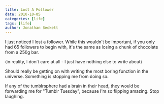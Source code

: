 ```yaml
---
title: Lost A Follower
date: 2010-10-05
categories: [life]
tags: [life]
author: Jonathan Beckett
---
```


I just noticed I lost a follower. While this wouldn't be important, if you only had 65 followers to begin with, it's the same as losing a chunk of chocolate from a 250g bar.

(in reality, I don't care at all - I just have nothing else to write about)

Should really be getting on with writing the most boring function in the universe. Something is stopping me from doing so.

If any of the tumblrsphere had a brain in their head, they would be forwarding me for "Tumblr Tuesday", because I'm so flipping amazing. Stop laughing.